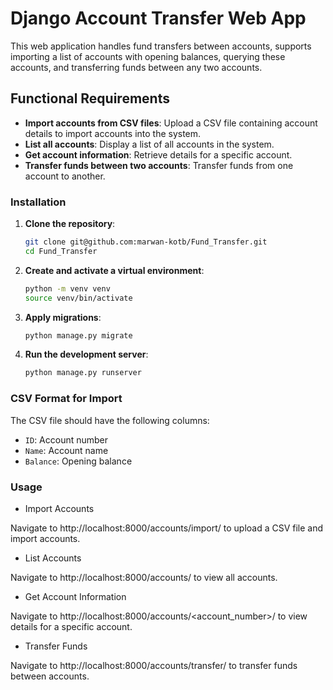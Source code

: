 # Django Account Transfer Web App

This web application handles fund transfers between accounts, supports importing a list of accounts with opening balances, querying these accounts, and transferring funds between any two accounts.

## Functional Requirements
- **Import accounts from CSV files**: Upload a CSV file containing account details to import accounts into the system.
- **List all accounts**: Display a list of all accounts in the system.
- **Get account information**: Retrieve details for a specific account.
- **Transfer funds between two accounts**: Transfer funds from one account to another.


### Installation
1. **Clone the repository**:
    ```sh
    git clone git@github.com:marwan-kotb/Fund_Transfer.git
    cd Fund_Transfer
    ```

2. **Create and activate a virtual environment**:
    ```sh
    python -m venv venv
    source venv/bin/activate
    ```

3. **Apply migrations**:
    ```sh
    python manage.py migrate
    ```

4. **Run the development server**:
    ```sh
    python manage.py runserver
    ```

### CSV Format for Import
The CSV file should have the following columns:
- `ID`: Account number
- `Name`: Account name
- `Balance`: Opening balance



### Usage
- Import Accounts

Navigate to http://localhost:8000/accounts/import/ to upload a CSV file and import accounts.

- List Accounts

Navigate to http://localhost:8000/accounts/ to view all accounts.

- Get Account Information

Navigate to http://localhost:8000/accounts/<account_number>/ to view details for a specific account.

- Transfer Funds

Navigate to http://localhost:8000/accounts/transfer/ to transfer funds between accounts.



